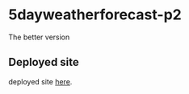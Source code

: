 # 5dayweatherforecast-p2
The better version 

## Deployed site
deployed site <a href="https://inongoy.github.io/5dayweatherforecast-p2/">here</a>.
